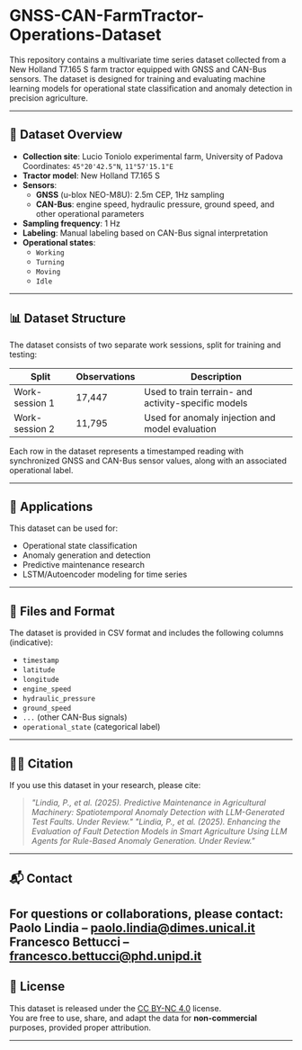 # GNSS-CAN-FarmTractor-Operations-Dataset

This repository contains a multivariate time series dataset collected from a New Holland T7.165 S farm tractor equipped with GNSS and CAN-Bus sensors. The dataset is designed for training and evaluating machine learning models for operational state classification and anomaly detection in precision agriculture.

---

## 📍 Dataset Overview

- **Collection site**: Lucio Toniolo experimental farm, University of Padova  
  Coordinates: `45°20'42.5"N`, `11°57'15.1"E`
- **Tractor model**: New Holland T7.165 S
- **Sensors**:
  - **GNSS** (u-blox NEO-M8U): 2.5m CEP, 1Hz sampling
  - **CAN-Bus**: engine speed, hydraulic pressure, ground speed, and other operational parameters
- **Sampling frequency**: 1 Hz
- **Labeling**: Manual labeling based on CAN-Bus signal interpretation
- **Operational states**:
  - `Working`
  - `Turning`
  - `Moving`
  - `Idle`

---

## 📊 Dataset Structure

The dataset consists of two separate work sessions, split for training and testing:

| Split             | Observations | Description                                         |
|-------------------|--------------|-----------------------------------------------------|
| Work-session 1    | 17,447       | Used to train terrain- and activity-specific models |
| Work-session 2    | 11,795       | Used for anomaly injection and model evaluation     |

Each row in the dataset represents a timestamped reading with synchronized GNSS and CAN-Bus sensor values, along with an associated operational label.

---

## 🧪 Applications

This dataset can be used for:
- Operational state classification
- Anomaly generation and detection
- Predictive maintenance research
- LSTM/Autoencoder modeling for time series

---

## 📁 Files and Format

The dataset is provided in CSV format and includes the following columns (indicative):

- `timestamp`
- `latitude`
- `longitude`
- `engine_speed`
- `hydraulic_pressure`
- `ground_speed`
- `...` (other CAN-Bus signals)
- `operational_state` (categorical label)

---

## 🧑‍🔬 Citation

If you use this dataset in your research, please cite:

> _"Lindia, P., et al. (2025). Predictive Maintenance in Agricultural Machinery: Spatiotemporal Anomaly Detection with LLM-Generated Test Faults. Under Review."_
> _"Lindia, P., et al. (2025). Enhancing the Evaluation of Fault Detection Models in Smart Agriculture Using LLM Agents for Rule-Based Anomaly Generation. Under Review."_

---

## 📬 Contact

For questions or collaborations, please contact:  
**Paolo Lindia** – [paolo.lindia@dimes.unical.it](mailto:paolo.lindia@dimes.unical.it)
**Francesco Bettucci** – [francesco.bettucci@phd.unipd.it](mailto:francesco.bettucci@phd.unipd.it)
---

## 📝 License

This dataset is released under the [CC BY-NC 4.0](https://creativecommons.org/licenses/by-nc/4.0/) license.  
You are free to use, share, and adapt the data for **non-commercial** purposes, provided proper attribution.

---
